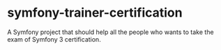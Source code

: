 symfony-trainer-certification
=============================

A Symfony project that should help all the people who wants to take the exam of Symfony 3 certification.

